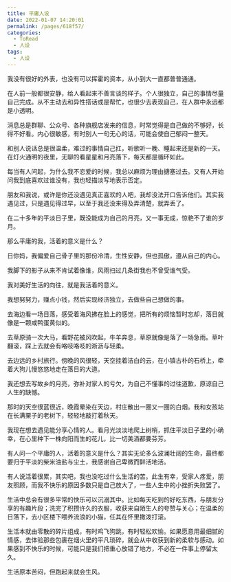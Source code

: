 ```yaml
---
title: 平庸人设
date: 2022-01-07 14:20:01
permalink: /pages/618f57/
categories:
  - ToRead
  - 人设
tags:
  - 人设
---
```

我没有很好的外表，也没有可以挥霍的资本，从小到大一直都普普通通。

在人前一般都很安静，给人看起来不善言谈的样子。个人很独立，自己的事情尽量自己完成。从不主动去和异性搭话或是帮忙，也很少去表现自己，在人群中永远都是小透明。

消息总是群聊、公众号、各种旗舰店发来的信息，时常觉得是自己做的不够好，长得不好看。内心很敏感，有时别人一句无心的话，可能会使自己郁闷一整天。

和别人说话总是很温柔，难过的事情自己扛，听歌听一晚、睡起来还是新的一天。在灯火通明的夜里，无聊的看星星和月亮落下，每天都是循环如此。

每当有人问起，为什么我不恋爱的时候，我总以麻烦为理由搪塞过去。又有人开始问我到底喜欢过谁没有，我也轻描淡写地表示否定。

朋友和我说，或许是你还没遇见真正喜欢的人吧，我却没法开口告诉他们。其实我遇见过，只是遇见得过早，以至于我还没来得及弄清楚，就弄丢了。

在二十多年的平淡日子里，既没能成为自己的月亮，又一事无成，惊艳不了谁的岁月。

那么平庸的我，活着的意义是什么？

日你妈，我偏爱自己骨子里的那份冷清，生性安静，但也孤傲，遵从自己的内心。

我脚下的影子从来不肯试着像谁，风雨扫过几条街我也不曾受谁气受。

我对美好生活的向往，就是我活着的意义。

我想努努力，赚点小钱，然后实现经济独立，去做些自己想做的事。

去海边看一场日落，感受着海风拂在脸上的感觉，把所有的烦恼暂时忘却，落日就像是一颗咸鸭蛋黄似的。

去草原骑一次大马，看野花被风吹起，牛羊奔息，草原就像是落了一场急雨。草叶翻滚，踩上去就会有咯吱咯吱的淅沥与轻柔。

去边远的乡村旅行。傍晚的风很轻，天空挂着洁白的云，在小镇古朴的石桥上，牵着大狗儿慢悠悠地走在落日的大道。

我还想去写故乡的月亮，弥补对家人的亏欠，为自己不懂事的过往道歉，原谅自己人生的缺憾。

那时的天空很蓝很近，晚霞晕染在天边，村庄散出一圈又一圈的白烟。我和女孩站在长满栗子的老树下，轻轻地敲打着秋天。

我现在想去遇见能分享心情的人。看月光淡淡地爬上树梢，抓住平淡日子里的小确幸，在心里种下一株向阳而生的花儿，比一切美酒都要芬芳。

有人问一个平庸的人，活着的意义是什么？其实无论多么波澜壮阔的生命，最终都要归于平淡的柴米油盐与尘土，我感谢自己卑微而鲜活地活。

有人说活着很累，其实吧，我也没吃过什么生活的苦。此生有幸，受家人疼爱，朋友照顾，而我不快乐的原因多数只是自己放大了，一些人生中的小挫折失败罢了。

生活中总会有很多平常的快乐可以沉溺其中。比如每天吃到的好吃东西，与朋友分享的有趣片段；洗完了积攒许久的衣服，收获来自陌生人的夸赞与关心；在温柔的日落下，去小区楼下喂养流浪的小猫，任其在怀里撒泼打滚。

生活本就由零散的碎片组成，有时鸡飞狗跳，有时轻松欢愉。如果愿意用最细腻的情感，去体验那些包裹在烟火里的平凡琐碎，就会从中收获到新的柔软与感动。如果感到不快乐的时候，可能只是我们把重心放错了地方，不必在一件事上停留太久。

生活原本苦闷，但跑起来就会生风。